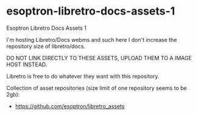 # esoptron-libretro-docs-assets-1

Esoptron Libretro Docs Assets 1

I'm hosting Libretro/Docs webms and such here I don't increase the repository size of libretro/docs.

DO NOT LINK DIRECTLY TO THESE ASSETS, UPLOAD THEM TO A IMAGE HOST INSTEAD.

Libretro is free to do whatever they want with this repository.

Collection of asset repositories (size limit of one repository seems to be 2gb): 

* https://github.com/esoptron/libretro_assets


